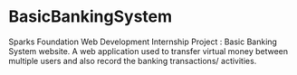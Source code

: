 # BasicBankingSystem

Sparks Foundation Web Development Internship Project : Basic Banking System website.
A web application used to transfer virtual money between multiple users and also record the banking transactions/ activities.
